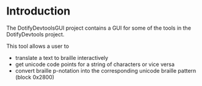 # Introduction #

The DotifyDevtoolsGUI project contains a GUI for some of the tools in the DotifyDevtools project.

This tool allows a user to
  * translate a text to braille interactively
  * get unicode code points for a string of characters or vice versa
  * convert braille p-notation into the corresponding unicode braille pattern (block 0x2800)